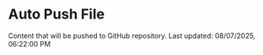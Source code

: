 # Auto Push File

Content that will be pushed to GitHub repository.
Last updated: 08/07/2025, 06:22:00 PM